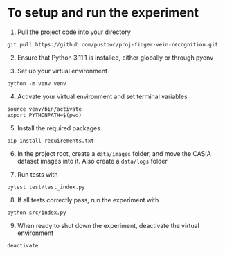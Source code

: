 # To setup and run the experiment

1. Pull the project code into your directory

```
git pull https://github.com/pustooc/proj-finger-vein-recognition.git
```

2. Ensure that Python 3.11.1 is installed, either globally or through pyenv

3. Set up your virtual environment

```
python -m venv venv
```

4. Activate your virtual environment and set terminal variables

```
source venv/bin/activate
export PYTHONPATH=$(pwd)
```

5. Install the required packages

```
pip install requirements.txt
```

6. In the project root, create a `data/images` folder, and move the CASIA dataset images into it. Also create a `data/logs` folder

7. Run tests with

```
pytest test/test_index.py
```

8. If all tests correctly pass, run the experiment with

```
python src/index.py
```

9. When ready to shut down the experiment, deactivate the virtual environment

```
deactivate
```
